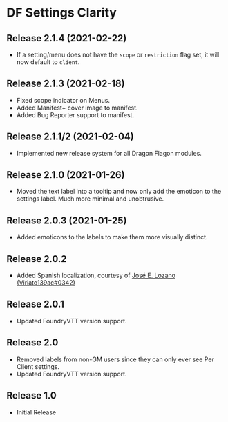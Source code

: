 # DF Settings Clarity

## Release 2.1.4 (2021-02-22)
- If a setting/menu does not have the `scope` or `restriction` flag set, it will now default to `client`.

## Release 2.1.3 (2021-02-18)
- Fixed scope indicator on Menus.
- Added Manifest+ cover image to manifest.
- Added Bug Reporter support to manifest.

## Release 2.1.1/2 (2021-02-04)
- Implemented new release system for all Dragon Flagon modules.

## Release 2.1.0 (2021-01-26)
- Moved the text label into a tooltip and now only add the emoticon to the settings label. Much more minimal and unobtrusive.

## Release 2.0.3 (2021-01-25)
- Added emoticons to the labels to make them more visually distinct.

## Release 2.0.2
- Added Spanish localization, courtesy of [José E. Lozano (Viriato139ac#0342)](https://github.com/lozalojo)

## Release 2.0.1
- Updated FoundryVTT version support.

## Release 2.0
- Removed labels from non-GM users since they can only ever see Per Client settings.
- Updated FoundryVTT version support.

## Release 1.0
- Initial Release